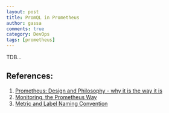 ```yaml
---
layout: post
title: PromQL in Prometheus
author: gassa
comments: true
category: DevOps
tags: [prometheus]
---
```


TDB...


## References:
1. [Prometheus: Design and Philosophy - why it is the way it is](https://www.youtube.com/watch?v=QgJbxCWRZ1s&feature=youtu.be)
2. [Monitoring, the Prometheus Way](https://www.youtube.com/watch?v=PDxcEzu62jk&feature=youtu.be)
3. [Metric and Label Naming Convention](https://prometheus.io/docs/practices/naming/)